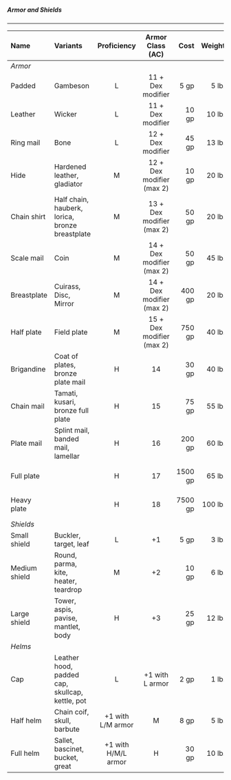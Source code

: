 ##### Armor and Shields
___
| Name | Variants | Proficiency | Armor Class (AC) | Cost | Weight | Properties |
|:-|:-| :-: | :-:|-:|-:|:-|
| *Armor* ||||||
| Padded | Gambeson | L | 11 + Dex modifier | 5 gp | 5 lb. | hampering |
| Leather | Wicker | L | 11 + Dex modifier |  10 gp  | 10 lb. | |
| Ring mail | Bone | L | 12 + Dex modifier | 45 gp | 13 lb. | encumbering (11) |
| Hide | Hardened leather, gladiator | M | 12 + Dex modifier (max 2) | 10 gp |  20 lb. | encumbering (11) |
| Chain shirt | Half chain, hauberk, lorica, bronze breastplate | M | 13 + Dex modifier (max 2) | 50 gp |  20 lb. | encumbering (11) |
| Scale mail | Coin | M | 14 + Dex modifier (max 2) | 50 gp | 45 lb. | encumbering (13), hampering |
| Breastplate | Cuirass, Disc, Mirror | M | 14 + Dex modifier (max 2) | 400 gp |  20 lb. | encumbering (11) |
| Half plate | Field plate | M | 15 + Dex modifier (max 2) | 750 gp | 40 lb. | encumbering (Str 13), hampering |
| Brigandine | Coat of plates, bronze plate mail | H | 14 | 30 gp | 40 lb. | encumbering (Str 13), hampering |
| Chain mail | Tamati, kusari, bronze full plate | H | 15 | 75 gp | 55 lb. | encumbering (Str 13), hampering |
| Plate mail | Splint mail, banded mail, lamellar | H | 16 | 200 gp | 60 lb. | encumbering (Str 15), hampering |
| Full plate | | H | 17 | 1500 gp | 65 lb. | encumbering (Str 15), hampering |
| Heavy plate | | H | 18 | 7500 gp | 100 lb. | encumbering (Str 17), hampering |
| *Shields* ||||||
| Small shield | Buckler, target, leaf | L | +1 | 5 gp | 3 lb. | covering |
| Medium shield | Round, parma, kite, heater, teardrop | M | +2 | 10 gp | 6 lb. | covering |
| Large shield | Tower, aspis, pavise, mantlet, body | H | +3 | 25 gp | 12 lb. | covering, encumbering (Str 11), oversized |
| *Helms*||||||
| Cap | Leather hood, padded cap, skullcap, kettle, pot | L | +1 with L armor | 2 gp | 1 lb. | |							
| Half helm| Chain coif, skull, barbute | +1 with L/M armor | M | 8 gp | 5 lb. | occluding |
| Full helm | Sallet, bascinet, bucket, great | +1 with H/M/L armor | H | 30 gp | 10 lb. | occluding |
